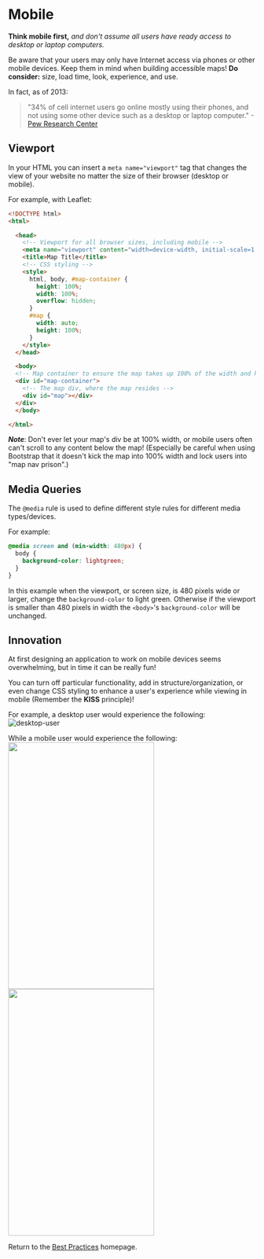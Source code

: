# Mobile

**Think mobile first,** *and don't assume all users have ready access to desktop or laptop computers.*

Be aware that your users may only have Internet access via phones or other mobile devices. Keep them in mind when building accessible maps! **Do consider:** size, load time, look, experience, and use.

In fact, as of 2013:
> "34% of cell internet users go online mostly using their phones, and not using some other device such as a desktop or laptop computer." -[Pew Research Center](http://www.pewinternet.org/fact-sheets/mobile-technology-fact-sheet)

## Viewport
In your HTML you can insert a `meta name="viewport"` tag that changes the view of your website no matter the size of their browser (desktop or mobile).

For example, with Leaflet:  
```html
<!DOCTYPE html>
<html>

  <head>
    <!-- Viewport for all browser sizes, including mobile -->
    <meta name="viewport" content="width=device-width, initial-scale=1.0, maximum-scale=1.0, user-scalable=no" />
    <title>Map Title</title>
    <!-- CSS styling -->
    <style>
      html, body, #map-container {
      	height: 100%;
      	width: 100%;
      	overflow: hidden;
      }
      #map {
        width: auto;
        height: 100%;
      }
    </style>
  </head>

  <body>
  <!-- Map container to ensure the map takes up 100% of the width and height in the browser -->
  <div id="map-container">
    <!-- The map div, where the map resides -->
    <div id="map"></div>
  </div>
  </body>

</html>
```

**_Note_**: Don't ever let your map's div be at 100% width, or mobile users often can't scroll to any content below the map!  (Especially be careful when using Bootstrap that it doesn't kick the map into 100% width and lock users into "map nav prison".)

## Media Queries
The `@media` rule is used to define different style rules for different media types/devices.

For example:  
```css
@media screen and (min-width: 480px) {
  body {
    background-color: lightgreen;
  }
}
```
In this example when the viewport, or screen size, is 480 pixels wide or larger, change the `background-color` to light green. Otherwise if the viewport is smaller than 480 pixels in width the `<body>`'s `background-color` will be unchanged.

## Innovation
At first designing an application to work on mobile devices seems overwhelming, but in time it can be really fun!

You can turn off particular functionality, add in structure/organization, or even change CSS styling to enhance a user's experience while viewing in mobile (Remember the **KISS** principle)!

For example, a desktop user would experience the following:
![desktop-user](https://cloud.githubusercontent.com/assets/5023024/10415141/a00f0462-6fb1-11e5-8b0a-4e41f183fadd.png)

While a mobile user would experience the following:
<img style="-webkit-user-select: none;" src="https://cloud.githubusercontent.com/assets/5023024/10415140/a00d46c2-6fb1-11e5-8174-c0496c30af5b.png" width="297" height="502">
<img style="-webkit-user-select: none;" src="https://cloud.githubusercontent.com/assets/5023024/10415142/a0119d08-6fb1-11e5-8784-54cf2bbafd6b.png" width="297" height="502">

Return to the [Best Practices](../BestPractices.md) homepage.
